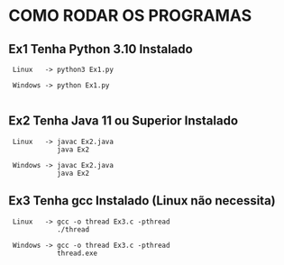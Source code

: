 # COMO RODAR OS PROGRAMAS

## Ex1 Tenha Python 3.10 Instalado
```
 Linux   -> python3 Ex1.py

 Windows -> python Ex1.py
 
``` 
## Ex2 Tenha Java 11 ou Superior Instalado
```
 Linux   -> javac Ex2.java
            java Ex2

 Windows -> javac Ex2.java 
            java Ex2
```

## Ex3 Tenha gcc Instalado (Linux não necessita)
```
 Linux   -> gcc -o thread Ex3.c -pthread
            ./thread

 Windows -> gcc -o thread Ex3.c -pthread
            thread.exe

```